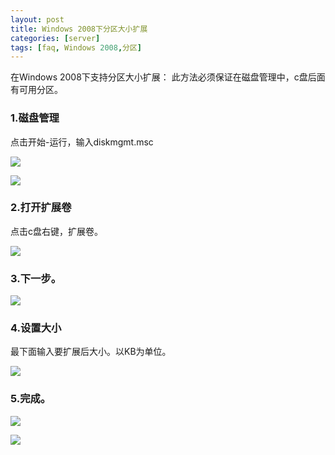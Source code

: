 ```yaml
---
layout: post
title: Windows 2008下分区大小扩展
categories: [server]
tags: [faq, Windows 2008,分区]
---
```




在Windows 2008下支持分区大小扩展：
此方法必须保证在磁盘管理中，c盘后面有可用分区。
    
###    1.磁盘管理
点击开始-运行，输入diskmgmt.msc

![][1]


![][2]

###   2.打开扩展卷
点击c盘右键，扩展卷。

![][3]

###  3.下一步。

![][4]

###  4.设置大小
最下面输入要扩展后大小。以KB为单位。

![][5]

###  5.完成。

![][6]

![][6-1]

[1]:http://voga.emagineconcept.com/knowledgebase/diskmgmt.msc.jpg
[2]:http://voga.emagineconcept.com/knowledgebase/diskconfig1.jpg
[3]:http://voga.emagineconcept.com/knowledgebase/diskconfig2.jpg
[4]:http://voga.emagineconcept.com/knowledgebase/diskconfig3.jpg
[5]:http://voga.emagineconcept.com/knowledgebase/diskconfig4.jpg
[6]:http://voga.emagineconcept.com/knowledgebase/diskconfig5.jpg
[6-1]:http://voga.emagineconcept.com/knowledgebase/diskconfig6.jpg
